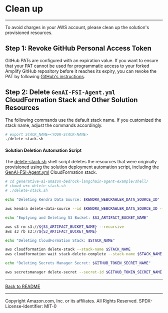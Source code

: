 # Clean up
---

To avoid charges in your AWS account, please clean up the solution's provisioned resources.

## Step 1: Revoke GitHub Personal Access Token

GitHub PATs are configured with an expiration value. If you want to ensure that your PAT cannot be used for programmatic access to your forked Amplify GitHub repository before it reaches its expiry, you can revoke the PAT by following [GitHub's instructions](https://docs.github.com/en/organizations/managing-programmatic-access-to-your-organization/reviewing-and-revoking-personal-access-tokens-in-your-organization).

## Step 2: Delete `GenAI-FSI-Agent.yml` CloudFormation Stack and Other Solution Resources
The following commands use the default stack name. If you customized the stack name, adjust the commands accordingly.

```sh
# export STACK_NAME=<YOUR-STACK-NAME>
./delete-stack.sh
```

#### Solution Deletion Automation Script
The [delete-stack.sh](../shell/delete-stack.sh) shell script deletes the resources that were originally provisioned using the solution deployment automation script, including the [GenAI-FSI-Agent.yml](../cfn/GenAI-FSI-Agent.yml) CloudFormation stack.

```sh
# cd generative-ai-amazon-bedrock-langchain-agent-example/shell/
# chmod u+x delete-stack.sh
# ./delete-stack.sh

echo "Deleting Kendra Data Source: $KENDRA_WEBCRAWLER_DATA_SOURCE_ID"

aws kendra delete-data-source --id $KENDRA_WEBCRAWLER_DATA_SOURCE_ID --index-id $KENDRA_INDEX_ID

echo "Emptying and Deleting S3 Bucket: $S3_ARTIFACT_BUCKET_NAME"

aws s3 rm s3://${S3_ARTIFACT_BUCKET_NAME} --recursive
aws s3 rb s3://${S3_ARTIFACT_BUCKET_NAME}

echo "Deleting CloudFormation Stack: $STACK_NAME"

aws cloudformation delete-stack --stack-name $STACK_NAME
aws cloudformation wait stack-delete-complete --stack-name $STACK_NAME

echo "Deleting Secrets Manager Secret: $GITHUB_TOKEN_SECRET_NAME"

aws secretsmanager delete-secret --secret-id $GITHUB_TOKEN_SECRET_NAME
```

---

[Back to README](../README.md)

---

Copyright Amazon.com, Inc. or its affiliates. All Rights Reserved.
SPDX-License-Identifier: MIT-0

